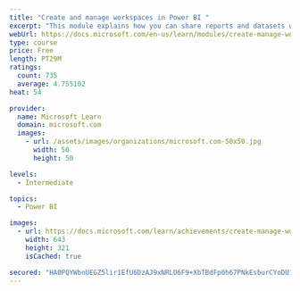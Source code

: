 ```yaml
---
title: "Create and manage workspaces in Power BI "
excerpt: "This module explains how you can share reports and datasets with your users and how to create a deployment strategy that makes sense for you and your organization. Furthermore, you will learn about data lineage in Microsoft Power BI."
webUrl: https://docs.microsoft.com/en-us/learn/modules/create-manage-workspaces-power-bi/
type: course
price: Free
length: PT29M
ratings:
  count: 735
  average: 4.755102
heat: 54

provider:
  name: Microsoft Learn
  domain: microsoft.com
  images:
    - url: /assets/images/organizations/microsoft.com-50x50.jpg
      width: 50
      height: 50

levels:
  - Intermediate

topics:
  - Power BI

images:
  - url: https://docs.microsoft.com/learn/achievements/create-manage-workspaces-power-bi-social.png
    width: 643
    height: 321
    isCached: true

secured: "HA0PQYWbnUEGZ5lir1EfU6DzAJ9xNRLO6F9+XbTBdFp0h67PNkEsburCYoDU7lqHG3vId73dkD5RXcl1b1Fp46coNl6vhobsrBHFCf0JDBTqmGuIJbKmsU6DrK+NEZW3EkSJWmDDqeboPouu4GhO5eONcsrUQILChd4cM5InerWu7jD6dT2F4tu102KNQv6gW+PwCCBdofnLNDJ9sVTqXFCn1KfY6jCbUdjnvko8eATz+PVOPEPfYgMHQUg7EW/DObe4brLkBYoULxzHD/yi9t6667/qEmNliRPi9zUtaosiuI6TFERTDHiRX9B4HESgMt9p6PcrxhtOZcAqeVuXqgPPJ0Mxk0qbHyitqW072hB2CRpu5PUMUniibbGteBlDV+jNgUbN4NMIeTlUOXVkkBex6ZiAJroyPee81jxGsWs=;z7wZjrAUcqsY6/oL3kadrw=="
---
```


